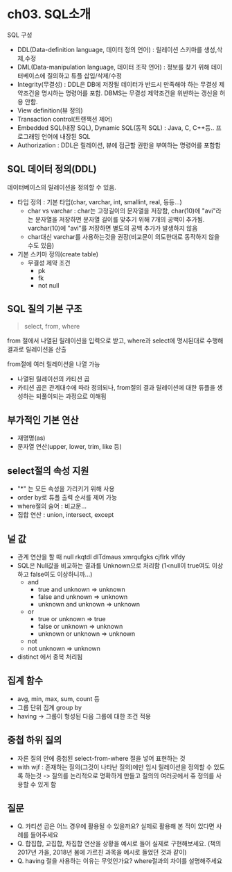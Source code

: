 # ch03. SQL소개
SQL 구성
- DDL(Data-definition language, 데이터 정의 언어) : 릴레이션 스키마를 생성,삭제,수정
- DML(Data-manipulation language, 데이터 조작 언어) : 정보를 찾기 위해 데이터베이스에 질의하고 튜플 삽입/삭제/수정
- Integrity(무결성) : DDL은 DB에 저장될 데이터가 반드시 만족해야 하는 무결성 제약조건을 명시하는 명령어를 포함. DBMS는 무결성 제약조건을 위반하는 갱신을 허용 안함.
- View definition(뷰 정의)
- Transaction control(트랜잭션 제어)
- Embedded SQL(내장 SQL), Dynamic SQL(동적 SQL) : Java, C, C++등.. 프로그래밍 언어에 내장된 SQL
- Authorization : DDL은 릴레이션, 뷰에 접근할 권한을 부여하는 명령어를 포함함

## SQL 데이터 정의(DDL)
데이터베이스의 릴레이션을 정의할 수 있음.
- 타입 정의 : 기본 타입(char, varchar, int, smallint, real, 등등...)
  - char vs varchar : char는 고정길이의 문자열을 저장함, char(10)에 "avi"라는 문자열을 저장하면 문자열 길이를 맞추기 위해 7개의 공백이 추가됨. varchar(10)에 "avi"를 저장하면 별도의 공백 추가가 발생하지 않음
  - char대신 varchar를 사용하는것을 권장(비교문이 의도한대로 동작하지 않을 수도 있음)
- 기본 스키마 정의(create table)
  - 무결성 제약 조건
    - pk
    - fk
    - not null

## SQL 질의 기본 구조
> select, from, where

from 절에서 나열된 릴레이션을 입력으로 받고, where과 select에 명시된대로 수행해 결과로 릴레이션을 산출

from절에 여러 릴레이션을 나열 가능
- 나열된 릴레이션의 카티션 곱
- 카티션 곱은 관계대수에 따라 정의되나, from절의 결과 릴레이션에 대한 튜플을 생성하는 되풀이되는 과정으로 이해됨

## 부가적인 기본 연산
- 재명명(as)
- 문자열 연산(upper, lower, trim, like 등)

## select절의 속성 지원
- "*" 는 모든 속성을 가리키기 위해 사용
- order by로 튜플 출력 순서를 제어 가능
- where절의 술어 : 비교문...
- 집합 연산 : union, intersect, except

## 널 값
- 관계 연산을 할 때 null rkqtdl dlTdmaus xmrqufgks cjflrk vlfdy
- SQL은 Null값을 비교하는 결과를 Unknown으로 처리함 (1<null이 true여도 이상하고 false여도 이상하니까...)
  - and
    - true and unknown => unknown
    - false and unknown => unknown
    - unknown and unknown => unknown
  - or
    - true or unknown => true
    - false or unknown => unknown
    - unknown or unknown => unknown
  - not
  -  not unknown => unknown
- distinct 에서 중복 처리됨

## 집계 함수
- avg, min, max, sum, count 등
- 그룹 단위 집계 group by
- having -> 그룹이 형성된 다음 그룹에 대한 조건 적용

## 중첩 하위 질의
- 자른 질의 안에 중첩된 select-from-where 절을 넣어 표현하는 것
- with wjf : 존재하는 질의(그것이 나타난 질의)에만 임시 릴레이션을 정의할 수 있도록 하는것 -> 질의를 논리적으로 명확하게 만들고 질의의 여러곳에서 쥬 정의를 사용할 수 있게 함

## 질문
- Q. 카티션 곱은 어느 경우에 활용될 수 있을까요? 실제로 활용해 본 적이 있다면 사례를 들어주세요
- Q. 합집합, 교집합, 차집합 연산을 상황을 예시로 들어 실제로 구현해보세요. (책의 2017년 가을, 2018년 봄에 가르친 과목을 예시로 들었던 것과 같이)
- Q. having 절을 사용하는 이유는 무엇인가요? where절과의 차이를 설명해주세요